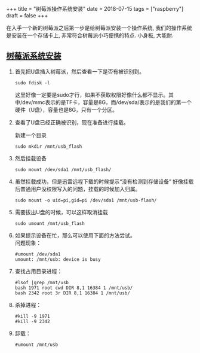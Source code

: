 +++
title = "树莓派操作系统安装"
date = 2018-07-15
tags = ["raspberry"]
draft = false
+++

在入手一个新的树莓派之后第一步是给树莓派安装一个操作系统, 我们的操作系统是安装在一个存储卡上, 非常符合树莓派小巧便携的特点. 小身板, 大能耐.
<!-- more -->
## [树莓派系统安装](https://www.raspberrypi.org/documentation/installation/installing-images/)
<!-- more -->
1. 首先把U盘插入树莓派，然后查看一下是否有被识别到。

    ```shell
    sudo fdisk -l
    ```

    这里好像一定要是sudo才行，如果不获取权限好像什么都不显示。其中/dev/mmc表示的是TF卡，容量是8G，而/dev/sda/表示的是我们的第一个硬件（U盘），容量也是8G，只有一个分区。

2. 查看了U盘已经正确被识别，现在准备进行挂载。

    新建一个目录

    ```shell
    sudo mkdir /mnt/usb_flash
    ```

3. 然后挂载设备

    ```shell
    sudo mount /dev/sda1 /mnt/usb_flash/
    ```

4. 虽然挂载成功，但是迅雷远程下载的时候提示“没有检测到存储设备” 好像挂载后普通用户没权限写入的问题，挂载的时候加入归属。

    ```shell
    sudo mount -o uid=pi,gid=pi /dev/sda1 /mnt/usb-flash/
    ```

5. 需要拔出U盘的时候，可以这样取消挂载

    ```shell
    sudo umount /mnt/usb_flash
    ```

6. 如果提示设备在忙，那么可以使用下面的方法尝试。  
    问题现象：

    ```shell
    #umount /dev/sda1
    umount: /mnt/usb: device is busy
    ```

7. 查找占用目录进程：

    ```shell
    #lsof |grep /mnt/usb
    bash 1971 root cwd DIR 8,1 16384 1 /mnt/usb/
    bash 2342 root 3r DIR 8,1 16384 1 /mnt/usb/
    ```

8. 杀掉进程：

    ```shell
    #kill -9 1971
    #kill -9 2342
    ```

9. 卸载：

    ```shell
    #umount /mnt/usb
    ```
